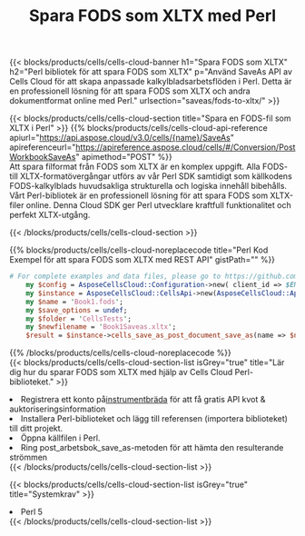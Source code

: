 ﻿---
title:  Spara FODS som XLTX med Perl
description:  Använder Aspose.Cells Cloud SDK för Perl för att spara FODS-formatfil som XLTX-formatfil.
kwords: Excel, Save FODS as XLTX, REST, Perl
howto: How to save FODS as XLTX using Aspose.Cells Cloud Perl library.
---
{{< blocks/products/cells/cells-cloud-banner h1="Spara FODS som XLTX" h2="Perl bibliotek för att spara FODS som XLTX" p="Använd SaveAs API av Cells Cloud för att skapa anpassade kalkylbladsarbetsflöden i Perl. Detta är en professionell lösning för att spara FODS som XLTX och andra dokumentformat online med Perl." urlsection="saveas/fods-to-xltx/" >}}

{{< blocks/products/cells/cells-cloud-section title="Spara en FODS-fil som XLTX i Perl" >}}
{{% blocks/products/cells/cells-cloud-api-reference apiurl="https://api.aspose.cloud/v3.0/cells/{name}/SaveAs" apireferenceurl="https://apireference.aspose.cloud/cells/#/Conversion/PostWorkbookSaveAs" apimethod="POST" %}}
<br/>
Att spara filformat från FODS som XLTX är en komplex uppgift. Alla FODS- till XLTX-formatövergångar utförs av vår Perl SDK samtidigt som källkodens FODS-kalkylblads huvudsakliga strukturella och logiska innehåll bibehålls. Vårt Perl-bibliotek är en professionell lösning för att spara FODS som XLTX-filer online. Denna Cloud SDK ger Perl utvecklare kraftfull funktionalitet och perfekt XLTX-utgång.

{{< /blocks/products/cells/cells-cloud-section >}}

{{% blocks/products/cells/cells-cloud-noreplacecode title="Perl Kod Exempel för att spara FODS som XLTX med REST API" gistPath="" %}}
  
```perl
# For complete examples and data files, please go to https://github.com/aspose-cells-cloud/aspose-cells-cloud-perl/
    my $config = AsposeCellsCloud::Configuration->new( client_id => $ENV{'ProductClientId'}, client_secret => $ENV{'ProductClientSecret'});
    my $instance = AsposeCellsCloud::CellsApi->new(AsposeCellsCloud::ApiClient->new( $config));
    my $name = 'Book1.fods';
    my $save_options = undef;
    my $folder = 'CellsTests';
    my $newfilename = 'Book1Saveas.xltx';
    $result = $instance->cells_save_as_post_document_save_as(name => $name,save_options => $save_options, newfilename => $newfilename, folder => $folder);
```
  
{{% /blocks/products/cells/cells-cloud-noreplacecode %}}
<br/>
{{< blocks/products/cells/cells-cloud-section-list isGrey="true" title="Lär dig hur du sparar FODS som XLTX med hjälp av Cells Cloud Perl-biblioteket." >}}
<li> Registrera ett konto på<a href="https://dashboard.aspose.cloud/">instrumentbräda</a> för att få gratis API kvot & auktoriseringsinformation</li>
<li>Installera Perl-biblioteket och lägg till referensen (importera biblioteket) till ditt projekt.</li>
<li>Öppna källfilen i Perl.</li>
<li>Ring post_arbetsbok_save_as-metoden för att hämta den resulterande strömmen</li>
{{< /blocks/products/cells/cells-cloud-section-list >}}

{{< blocks/products/cells/cells-cloud-section-list isGrey="true" title="Systemkrav" >}}
<li>Perl 5</li>
{{< /blocks/products/cells/cells-cloud-section-list >}}
